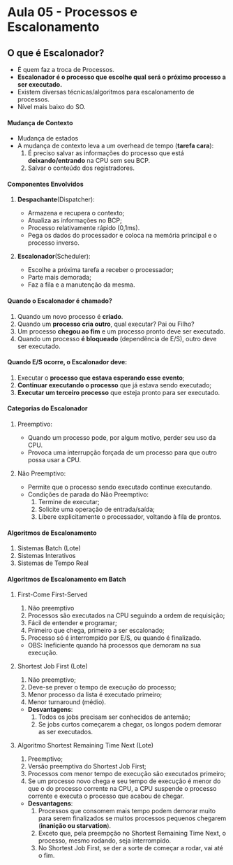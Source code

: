 # Aula 05 - Processos e Escalonamento

## O que é Escalonador?

* É quem faz a troca de Processos.
* **Escalonador é o processo que escolhe qual será o próximo processo a ser executado.**
* Existem diversas técnicas/algoritmos para escalonamento de processos.
* Nível mais baixo do SO.

#### Mudança de Contexto

* Mudança de estados
* A mudança de contexto leva a um overhead de tempo (**tarefa cara**):
    1. É preciso salvar as informações do processo que está **deixando/entrando** na CPU sem seu BCP.
    2. Salvar o conteúdo dos registradores.

#### Componentes Envolvidos

1. **Despachante**(Dispatcher):
    * Armazena e recupera o contexto;
    * Atualiza as informações no BCP;
    * Processo relativamente rápido (0,1ms).
    * Pega os dados do processador e coloca na memória principal e o processo inverso.
    
2. **Escalonador**(Scheduler):
    * Escolhe a próxima tarefa a receber o processador;
    * Parte mais demorada;
    * Faz a fila e a manutenção da mesma.

#### Quando o Escalonador é chamado?

1. Quando um novo processo é **criado**.
2. Quando um **processo cria outro**, qual executar? Pai ou Filho?
3. Um processo **chegou ao fim** e um processo pronto deve ser executado.
4. Quando um processo **é bloqueado** (dependência de E/S), outro deve ser executado.

#### Quando E/S ocorre, o Escalonador deve:

1. Executar o **processo que estava esperando esse evento**;
2. **Continuar executando o processo** que já estava sendo executado;
3. **Executar um terceiro processo** que esteja pronto para ser executado.

#### Categorias do Escalonador

1. Preemptivo:
    * Quando um processo pode, por algum motivo, perder seu uso da CPU.
    * Provoca uma interrupção forçada de um processo para que outro possa usar a CPU.

2. Não Preemptivo:
    * Permite que o processo sendo executado continue executando.
    * Condições de parada do Não Preemptivo:
        1. Termine de executar;
        2. Solicite uma operação de entrada/saída;
        3. Libere explicitamente o processador, voltando à fila de prontos.

#### Algoritmos de Escalonamento

1. Sistemas Batch (Lote)
2. Sistemas Interativos
3. Sistemas de Tempo Real

#### Algoritmos de Escalonamento em Batch

1. First-Come First-Served
    1. Não preemptivo
    2. Processos são executados na CPU seguindo a ordem de requisição;
    3. Fácil de entender e programar;
    4. Primeiro que chega, primeiro a ser escalonado;
    5. Processo só é interrompido por E/S, ou quando é finalizado.
    * OBS: Ineficiente quando há processos que demoram na sua execução.

2. Shortest Job First (Lote)
    1. Não preemptivo;
    2. Deve-se prever o tempo de execução do processo;
    3. Menor processo da lista é executado primeiro;
    4. Menor turnaround (médio).
    * **Desvantagens**:
        1. Todos os jobs precisam ser conhecidos de antemão;
        2. Se jobs curtos começarem a chegar, os longos podem demorar as ser executados.

3. Algoritmo Shortest Remaining Time Next (Lote)
    1. Preemptivo;
    2. Versão preemptiva do Shortest Job First;
    3. Processos com menor tempo de execução são executados primeiro;
    4. Se um processo novo chega e seu tempo de execução é menor do que o do processo corrente na CPU, a CPU suspende o processo corrente e executa o processo que acabou de chegar.
    * **Desvantagens**:
        1. Processos que consomem mais tempo podem demorar muito para serem finalizados se muitos processos pequenos chegarem (**inanição ou starvation**).
        2. Exceto que, pela preempção no Shortest Remaining Time Next, o processo, mesmo rodando, seja interrompido.
        3. No Shortest Job First, se der a sorte de começar a rodar, vai até o fim.